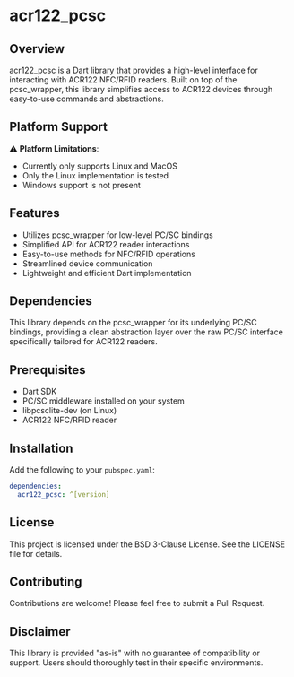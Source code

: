 # acr122_pcsc

## Overview

acr122_pcsc is a Dart library that provides a high-level interface for interacting with ACR122 NFC/RFID readers. Built on top of the pcsc_wrapper, this library simplifies access to ACR122 devices through easy-to-use commands and abstractions.

## Platform Support

⚠️ **Platform Limitations**:
- Currently only supports Linux and MacOS
- Only the Linux implementation is tested
- Windows support is not present

## Features

- Utilizes pcsc_wrapper for low-level PC/SC bindings
- Simplified API for ACR122 reader interactions
- Easy-to-use methods for NFC/RFID operations
- Streamlined device communication
- Lightweight and efficient Dart implementation

## Dependencies

This library depends on the pcsc_wrapper for its underlying PC/SC bindings, providing a clean abstraction layer over the raw PC/SC interface specifically tailored for ACR122 readers.

## Prerequisites

- Dart SDK
- PC/SC middleware installed on your system
- libpcsclite-dev (on Linux)
- ACR122 NFC/RFID reader

## Installation

Add the following to your `pubspec.yaml`:

```yaml
dependencies:
  acr122_pcsc: ^[version]
```

## License

This project is licensed under the BSD 3-Clause License. See the LICENSE file for details.

## Contributing

Contributions are welcome! Please feel free to submit a Pull Request.

## Disclaimer

This library is provided "as-is" with no guarantee of compatibility or support. Users should thoroughly test in their specific environments.